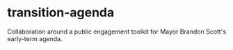 # transition-agenda
Collaboration around a public engagement toolkit for Mayor Brandon Scott's early-term agenda. 
